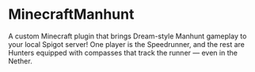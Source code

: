 # MinecraftManhunt
A custom Minecraft plugin that brings Dream-style Manhunt gameplay to your local Spigot server! One player is the Speedrunner, and the rest are Hunters equipped with compasses that track the runner — even in the Nether.
